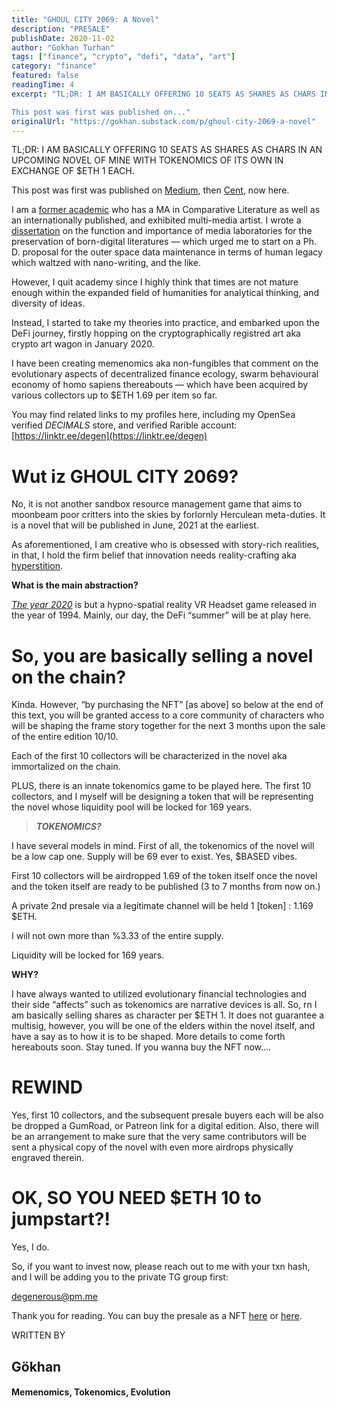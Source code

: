```yaml
---
title: "GHOUL CITY 2069: A Novel"
description: "PRESALE"
publishDate: 2020-11-02
author: "Gokhan Turhan"
tags: ["finance", "crypto", "defi", "data", "art"]
category: "finance"
featured: false
readingTime: 4
excerpt: "TL;DR: I AM BASICALLY OFFERING 10 SEATS AS SHARES AS CHARS IN AN UPCOMING NOVEL OF MINE WITH TOKENOMICS OF ITS OWN IN EXCHANGE OF $ETH 1 EACH.

This post was first was published on..."
originalUrl: "https://gokhan.substack.com/p/ghoul-city-2069-a-novel"
---
```


TL;DR: I AM BASICALLY OFFERING 10 SEATS AS SHARES AS CHARS IN AN UPCOMING NOVEL OF MINE WITH TOKENOMICS OF ITS OWN IN EXCHANGE OF $ETH 1 EACH.

This post was first was published on [Medium](https://gigabvgatti.medium.com/ghoul-city-2069-a-novel-f3ecd483b586), then [Cent](https://beta.cent.co/goekhanturhan/+fjd8y7), now here.

I am a [former academic](https://independentresearcher.academia.edu/G%C3%B6khanTurhan) who has a MA in Comparative Literature as well as an internationally published, and exhibited multi-media artist. I wrote a [dissertation](https://elmcip.net/person/gokhan-turhan) on the function and importance of media laboratories for the preservation of born-digital literatures — which urged me to start on a Ph. D. proposal for the outer space data maintenance in terms of human legacy which waltzed with nano-writing, and the like.

However, I quit academy since I highly think that times are not mature enough within the expanded field of humanities for analytical thinking, and diversity of ideas.

Instead, I started to take my theories into practice, and embarked upon the DeFi journey, firstly hopping on the cryptographically registred art aka crypto art wagon in January 2020.

I have been creating memenomics aka non-fungibles that comment on the evolutionary aspects of decentralized finance ecology, swarm behavioural economy of homo sapiens thereabouts — which have been acquired by various collectors up to $ETH 1.69 per item so far.

You may find related links to my profiles here, including my OpenSea verified *DECIMALS* store, and verified Rarible account: [https://linktr.ee/degen](https://linktr.ee/degen)

# Wut iz GHOUL CITY 2069?

No, it is not another sandbox resource management game that aims to moonbeam poor critters into the skies by forlornly Herculean meta-duties. It is a novel that will be published in June, 2021 at the earliest.

As aforementioned, I am creative who is obsessed with story-rich realities, in that, I hold the firm belief that innovation needs reality-crafting aka [hyperstition](http://hyperstition.org/).

**What is the main abstraction?**

*[The year 2020](https://gokhan.substack.com/p/1992-part-1)* is but a hypno-spatial reality VR Headset game released in the year of 1994. Mainly, our day, the DeFi “summer” will be at play here.

# So, you are basically selling a novel on the chain?

Kinda. However, “by purchasing the NFT” [as above] so below at the end of this text, you will be granted access to a core community of characters who will be shaping the frame story together for the next 3 months upon the sale of the entire edition 10/10.

Each of the first 10 collectors will be characterized in the novel aka immortalized on the chain.

PLUS, there is an innate tokenomics game to be played here. The first 10 collectors, and I myself will be designing a token that will be representing the novel whose liquidity pool will be locked for 169 years.

>
> ***TOKENOMICS?***
>

I have several models in mind. First of all, the tokenomics of the novel will be a low cap one. Supply will be 69 ever to exist. Yes, $BASED vibes.

First 10 collectors will be airdropped 1.69 of the token itself once the novel and the token itself are ready to be published (3 to 7 months from now on.)

A private 2nd presale via a legitimate channel will be held 1 [token] : 1.169 $ETH.

I will not own more than %3.33 of the entire supply.

Liquidity will be locked for 169 years.

**WHY?**

I have always wanted to utilized evolutionary financial technologies and their side “affects” such as tokenomics are narrative devices is all. So, rn I am basically selling shares as character per $ETH 1. It does not guarantee a multisig, however, you will be one of the elders within the novel itself, and have a say as to how it is to be shaped. More details to come forth hereabouts soon. Stay tuned. If you wanna buy the NFT now….

# REWIND

Yes, first 10 collectors, and the subsequent presale buyers each will be also be dropped a GumRoad, or Patreon link for a digital edition. Also, there will be an arrangement to make sure that the very same contributors will be sent a physical copy of the novel with even more airdrops physically engraved therein.

# OK, SO YOU NEED $ETH 10 to jumpstart?!

Yes, I do.

So, if you want to invest now, please reach out to me with your txn hash, and I will be adding you to the private TG group first:

degenerous@pm.me

Thank you for reading. You can buy the presale as a NFT [here](https://opensea.io/assets/0xd07dc4262bcdbf85190c01c996b4c06a461d2430/66861) or [here](https://app.rarible.com/token/0xd07dc4262bcdbf85190c01c996b4c06a461d2430:66861:0x36de990133d36d7e3df9a820aa3ede5a2320de71).

WRITTEN BY

## Gökhan

#### Memenomics, Tokenomics, Evolution